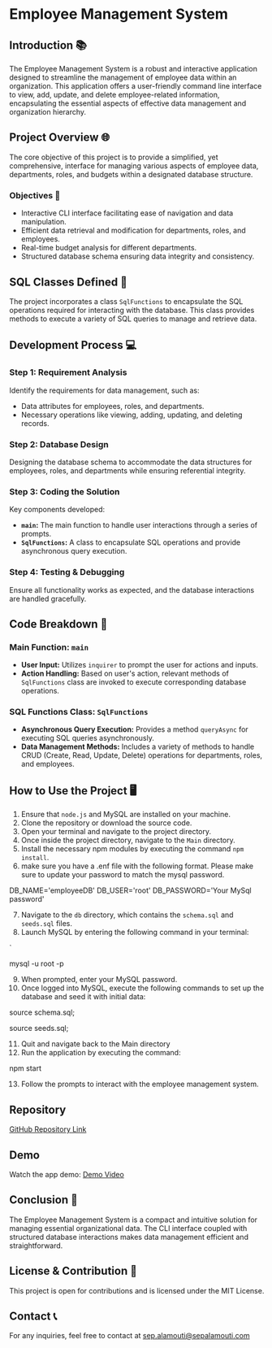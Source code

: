 # Employee Management System

## Introduction 📚

The Employee Management System is a robust and interactive application designed to streamline the management of employee data within an organization. This application offers a user-friendly command line interface to view, add, update, and delete employee-related information, encapsulating the essential aspects of effective data management and organization hierarchy.

## Project Overview 🌐

The core objective of this project is to provide a simplified, yet comprehensive, interface for managing various aspects of employee data, departments, roles, and budgets within a designated database structure.

### Objectives 🎯

- Interactive CLI interface facilitating ease of navigation and data manipulation.
- Efficient data retrieval and modification for departments, roles, and employees.
- Real-time budget analysis for different departments.
- Structured database schema ensuring data integrity and consistency.

## SQL Classes Defined 🧩

The project incorporates a class `SqlFunctions` to encapsulate the SQL operations required for interacting with the database. This class provides methods to execute a variety of SQL queries to manage and retrieve data.

## Development Process 💻

### Step 1: Requirement Analysis

Identify the requirements for data management, such as:

- Data attributes for employees, roles, and departments.
- Necessary operations like viewing, adding, updating, and deleting records.

### Step 2: Database Design

Designing the database schema to accommodate the data structures for employees, roles, and departments while ensuring referential integrity.

### Step 3: Coding the Solution

Key components developed:

- **`main`:** The main function to handle user interactions through a series of prompts.
- **`SqlFunctions`:** A class to encapsulate SQL operations and provide asynchronous query execution.

### Step 4: Testing & Debugging

Ensure all functionality works as expected, and the database interactions are handled gracefully.

## Code Breakdown 🧠

### Main Function: `main`

- **User Input:** Utilizes `inquirer` to prompt the user for actions and inputs.
- **Action Handling:** Based on user's action, relevant methods of `SqlFunctions` class are invoked to execute corresponding database operations.

### SQL Functions Class: `SqlFunctions`

- **Asynchronous Query Execution:** Provides a method `queryAsync` for executing SQL queries asynchronously.
- **Data Management Methods:** Includes a variety of methods to handle CRUD (Create, Read, Update, Delete) operations for departments, roles, and employees.



## How to Use the Project 🖥️

1. Ensure that `node.js` and MySQL are installed on your machine.
2. Clone the repository or download the source code.
3. Open your terminal and navigate to the project directory.
4. Once inside the project directory, navigate to the `Main` directory.
5. Install the necessary npm modules by executing the command `npm install`.
6. make sure you have a .enf file with the following format. Please make sure to update your password to match the mysql password.

DB_NAME='employeeDB'
DB_USER='root'
DB_PASSWORD='Your MySql password'

7. Navigate to the `db` directory, which contains the `schema.sql` and `seeds.sql` files.
8. Launch MySQL by entering the following command in your terminal: 

 `

   mysql -u root -p


9. When prompted, enter your MySQL password.
10. Once logged into MySQL, execute the following commands to set up the database and seed it with initial data:


source schema.sql;

source seeds.sql;

11. Quit and navigate back to the Main directory 
12. Run the application by executing the command:
 
 npm start

13. Follow the prompts to interact with the employee management system.


## Repository

[GitHub Repository Link](https://github.com/MrSep01/Employee-Management-System)

## Demo

Watch the app demo:
[Demo Video](https://youtu.be/bklq9ilMzMc)

## Conclusion 🏁

The Employee Management System is a compact and intuitive solution for managing essential organizational data. The CLI interface coupled with structured database interactions makes data management efficient and straightforward.

## License & Contribution 📜

This project is open for contributions and is licensed under the MIT License.

## Contact 📞

For any inquiries, feel free to contact at sep.alamouti@sepalamouti.com
